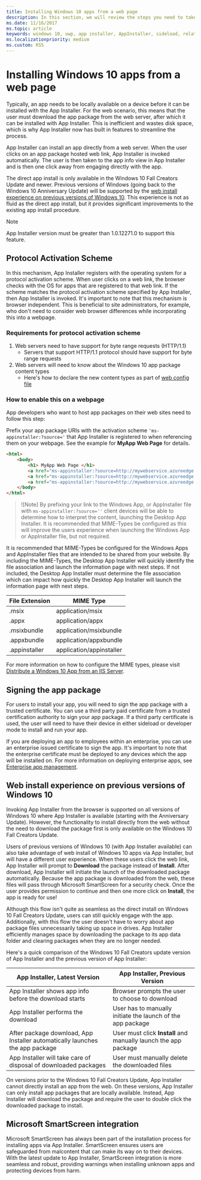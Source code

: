```yaml
---
title: Installing Windows 10 apps from a web page
description: In this section, we will review the steps you need to take to allow users to install your apps directly from the web page.
ms.date: 11/16/2017
ms.topic: article
keywords: windows 10, uwp, app installer, AppInstaller, sideload, related set, optional packages
ms.localizationpriority: medium
ms.custom: RS5
---
```


# Installing Windows 10 apps from a web page

Typically, an app needs to be locally available on a device before it can be installed with the App Installer. For the web scenario, this means that the user must download the app package from the web server, after which it can be installed with App Installer. This is inefficient and wastes disk space, which is why App Installer now has built in features to streamline the process.

App Installer can install an app directly from a web server. When the user clicks on an app package hosted web link, App Installer is invoked automatically. The user is then taken to the app info view in App Installer and is then one click away from engaging directly with the app.

The direct app install is only available in the Windows 10 Fall Creators Update and newer. Previous versions of Windows (going back to the Windows 10 Anniversary Update) will be supported by the [web install experience on previous versions of Windows 10](#web-install-experience). This experience is not as fluid as the direct app install, but it provides significant improvements to the existing app install procedure.

> [!NOTE]
> App Installer version must be greater than 1.0.12271.0 to support this feature.

## Protocol Activation Scheme
In this mechanism, App Installer registers with the operating system for a protocol activation scheme. When user clicks on a web link, the browser checks with the OS for apps that are registered to that web link. If the scheme matches the protocol activation scheme specified by App Installer, then App Installer is invoked. It's important to note that this mechanism is browser independent. This is beneficial to site administrators, for example, who don't need to consider web browser differences while incorporating this into a webpage.

### Requirements for protocol activation scheme

1. Web servers need to have support for byte range requests (HTTP/1.1)
    - Servers that support HTTP/1.1 protocol should have support for byte range requests
2. Web servers will need to know about the Windows 10 app package content types
    - Here's how to declare the new content types as part of [web config file](web-install-IIS.md#step-7---configure-the-web-app-for-app-package-mime-types)

### How to enable this on a webpage
App developers who want to host app packages on their web sites need to follow this step:

Prefix your app package URIs with the activation scheme `'ms-appinstaller:?source='` that App Installer is registered to when referencing them on your webpage. See the example for **MyApp Web Page** for details.
``` html
<html>
    <body>
        <h1> MyApp Web Page </h1>
        <a href="ms-appinstaller:?source=http://mywebservice.azureedge.net/HubApp.msix"> Install app package </a>
        <a href="ms-appinstaller:?source=http://mywebservice.azureedge.net/HubAppBundle.msixbundle"> Install app bundle  </a>
        <a href="ms-appinstaller:?source=http://mywebservice.azureedge.net/HubAppSet.appinstaller"> Install related set </a>
    </body>
</html>
```

> ![Note]
> By prefixing your link to the Windows App, or AppInstaller file with `ms-appinstaller:?source=''` client devices will be able to determine how to interpret the content, launching the Desktop App Installer. It is recommended that MIME-Types be configured as this will improve the users experience when launching the Windows App or AppInstaller file, but not required.

It is recommended that MIME-Types be configured for the Windows Apps and AppInstaller files that are intended to be shared from your website. By including the MIME-Types, the Desktop App Installer will quickly identify the file association and launch the information page with next steps. If not included, the Desktop App Installer must determine the file association which can impact how quickly the Desktop App Installer will launch the information page with next steps.

| File Extension | MIME Type                |
|----------------|--------------------------|
| .msix          | application/msix         |
| .appx          | application/appx         |
| .msixbundle    | application/msixbundle   |
| .appxbundle    | application/appxbundle   |
| .appinstaller  | application/appinstaller |

For more information on how to configure the MIME types, please visit [Distribute a Windows 10 App from an IIS Server](https://docs.microsoft.com/en-us/windows/msix/app-installer/web-install-iis#step-7---configure-the-web-app-for-app-package-mime-types).

## Signing the app package
For users to install your app, you will need to sign the app package with a trusted certificate. You can use a third party paid certificate from a trusted certification authority to sign your app package. If a third party certificate is used, the user will need to have their device in either sideload or developer mode to install and run your app.

If you are deploying an app to employees within an enterprise, you can use an enterprise issued certificate to sign the app. It's important to note that the enterprise certificate must be deployed to any devices which the app will be installed on. For more information on deploying enterprise apps, see [Enterprise app management](/windows/client-management/mdm/enterprise-app-management).

## Web install experience on previous versions of Windows 10<a name="web-install-experience"></a>

Invoking App Installer from the browser is supported on all versions of Windows 10 where App Installer is available (starting with the Anniversary Update). However, the functionality to install directly from the web without the need to download the package first is only available on the Windows 10 Fall Creators Update.  

Users of previous versions of Windows 10 (with App Installer available) can also take advantage of web install of Windows 10 apps via App Installer, but will have a different user experience. When these users click the web link, App Installer will prompt to **Download** the package instead of **Install**. After download, App Installer will initiate the launch of the downloaded package automatically. Because the app package is downloaded from the web, these files will pass through Microsoft SmartScreen for a security check. Once the user provides permission to continue and then one more click on **Install**, the app is ready for use!

Although this flow isn't quite as seamless as the direct install on Windows 10 Fall Creators Update, users can still quickly engage with the app. Additionally, with this flow the user doesn't have to worry about app package files unnecessarily taking up space in drives. App Installer efficiently manages space by downloading the package to its app data folder and clearing packages when they are no longer needed.

Here's a quick comparison of the Windows 10 Fall Creators update version of App Installer and the previous version of App Installer:

| App Installer, Latest Version | App Installer, Previous Version |
|------------------------------|----------------------------------|
| App Installer shows app info before the download starts | Browser prompts the user to choose to download  |
| App Installer performs the download | User has to manually initiate the launch of the app package |
| After package download, App Installer automatically launches the app package | User must click **Install** and manually launch the app package |
| App Installer will take care of disposal of downloaded packages | User must manually delete the downloaded files |

On versions prior to the Windows 10 Fall Creators Update, App Installer cannot directly install an app from the web. On these versions, App Installer can only install app packages that are locally available. Instead, App Installer will download the package and require the user to double click the downloaded package to install.


## Microsoft SmartScreen integration

Microsoft SmartScreen has always been part of the installation process for installing apps via App Installer. SmartScreen ensures users are safeguarded from malcontent that can make its way on to their devices. With the latest update to App Installer, SmartScreen integration is more seamless and robust, providing warnings when installing unknown apps and protecting devices from harm.
